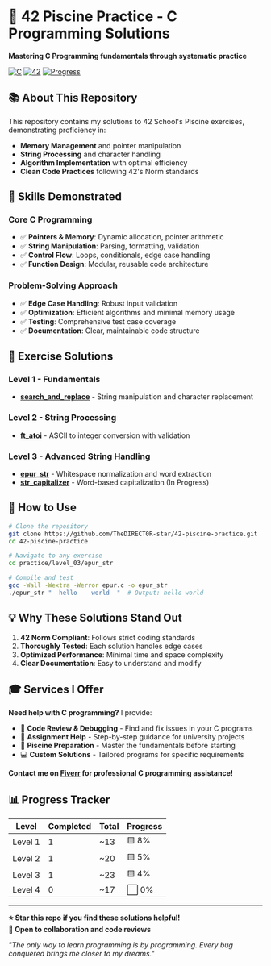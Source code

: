 # 🚀 42 Piscine Practice - C Programming Solutions

**Mastering C Programming fundamentals through systematic practice**

[![C](https://img.shields.io/badge/Language-C-blue.svg)](https://en.wikipedia.org/wiki/C_(programming_language))
[![42](https://img.shields.io/badge/School-42-black.svg)](https://42.fr/)
[![Progress](https://img.shields.io/badge/Progress-Level%203-brightgreen.svg)](#)

## 📚 About This Repository

This repository contains my solutions to 42 School's Piscine exercises, demonstrating proficiency in:
- **Memory Management** and pointer manipulation
- **String Processing** and character handling  
- **Algorithm Implementation** with optimal efficiency
- **Clean Code Practices** following 42's Norm standards

## 🎯 Skills Demonstrated

### Core C Programming
- ✅ **Pointers & Memory**: Dynamic allocation, pointer arithmetic
- ✅ **String Manipulation**: Parsing, formatting, validation
- ✅ **Control Flow**: Loops, conditionals, edge case handling
- ✅ **Function Design**: Modular, reusable code architecture

### Problem-Solving Approach
- ✅ **Edge Case Handling**: Robust input validation
- ✅ **Optimization**: Efficient algorithms and minimal memory usage
- ✅ **Testing**: Comprehensive test case coverage
- ✅ **Documentation**: Clear, maintainable code structure

## 📁 Exercise Solutions

### Level 1 - Fundamentals
- **[search_and_replace](practice/level_01/search_and_replace/)** - String manipulation and character replacement

### Level 2 - String Processing  
- **[ft_atoi](practice/level_02/ft_atoi/)** - ASCII to integer conversion with validation

### Level 3 - Advanced String Handling
- **[epur_str](practice/level_03/epur_str/)** - Whitespace normalization and word extraction
- **[str_capitalizer](practice/level_03/str_capitalizer/)** - Word-based capitalization (In Progress)

## 🔧 How to Use

```bash
# Clone the repository
git clone https://github.com/TheDIRECT0R-star/42-piscine-practice.git
cd 42-piscine-practice

# Navigate to any exercise
cd practice/level_03/epur_str

# Compile and test
gcc -Wall -Wextra -Werror epur.c -o epur_str
./epur_str "  hello    world  "  # Output: hello world
```

## 💡 Why These Solutions Stand Out

1. **42 Norm Compliant**: Follows strict coding standards
2. **Thoroughly Tested**: Each solution handles edge cases
3. **Optimized Performance**: Minimal time and space complexity
4. **Clear Documentation**: Easy to understand and modify

## 🎓 Services I Offer

**Need help with C programming?** I provide:
- 📖 **Code Review & Debugging** - Find and fix issues in your C programs
- 🎯 **Assignment Help** - Step-by-step guidance for university projects
- 🚀 **Piscine Preparation** - Master the fundamentals before starting
- 💻 **Custom Solutions** - Tailored programs for specific requirements

**Contact me on [Fiverr](https://fiverr.com/your-username) for professional C programming assistance!**

## 📊 Progress Tracker

| Level | Completed | Total | Progress |
|-------|-----------|-------|---------|
| Level 1 | 1 | ~13 | 🟨 8% |
| Level 2 | 1 | ~20 | 🟨 5% |
| Level 3 | 1 | ~23 | 🟨 4% |
| Level 4 | 0 | ~17 | ⬜ 0% |

---

**⭐ Star this repo if you find these solutions helpful!**  
**🤝 Open to collaboration and code reviews**

*"The only way to learn programming is by programming. Every bug conquered brings me closer to my dreams."*
